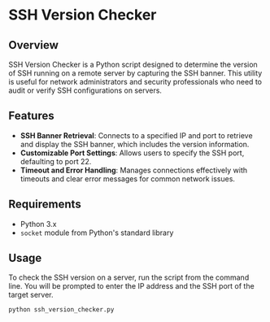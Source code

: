 # SSH Version Checker

## Overview
SSH Version Checker is a Python script designed to determine the version of SSH running on a remote server by capturing the SSH banner. This utility is useful for network administrators and security professionals who need to audit or verify SSH configurations on servers.

## Features
- **SSH Banner Retrieval**: Connects to a specified IP and port to retrieve and display the SSH banner, which includes the version information.
- **Customizable Port Settings**: Allows users to specify the SSH port, defaulting to port 22.
- **Timeout and Error Handling**: Manages connections effectively with timeouts and clear error messages for common network issues.

## Requirements
- Python 3.x
- `socket` module from Python's standard library

## Usage
To check the SSH version on a server, run the script from the command line. You will be prompted to enter the IP address and the SSH port of the target server.

```bash
python ssh_version_checker.py
